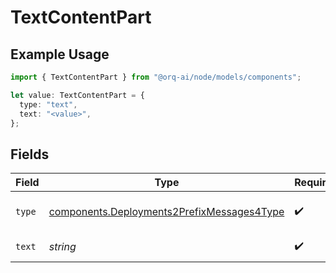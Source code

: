 # TextContentPart

## Example Usage

```typescript
import { TextContentPart } from "@orq-ai/node/models/components";

let value: TextContentPart = {
  type: "text",
  text: "<value>",
};
```

## Fields

| Field                                                                                                    | Type                                                                                                     | Required                                                                                                 | Description                                                                                              |
| -------------------------------------------------------------------------------------------------------- | -------------------------------------------------------------------------------------------------------- | -------------------------------------------------------------------------------------------------------- | -------------------------------------------------------------------------------------------------------- |
| `type`                                                                                                   | [components.Deployments2PrefixMessages4Type](../../models/components/deployments2prefixmessages4type.md) | :heavy_check_mark:                                                                                       | The type of the content part.                                                                            |
| `text`                                                                                                   | *string*                                                                                                 | :heavy_check_mark:                                                                                       | The text content.                                                                                        |